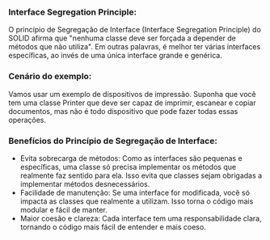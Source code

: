 ### Interface Segregation Principle:

O princípio de Segregação de Interface (Interface Segregation Principle) do SOLID afirma que "nenhuma classe deve ser forçada a depender de métodos que não utiliza". Em outras palavras, é melhor ter várias interfaces específicas, ao invés de uma única interface grande e genérica.


### Cenário do exemplo:

Vamos usar um exemplo de dispositivos de impressão. Suponha que você tem uma classe Printer que deve ser capaz de imprimir, escanear e copiar documentos, mas não é todo dispositivo que pode fazer todas essas operações.

### Benefícios do Princípio de Segregação de Interface:

- Evita sobrecarga de métodos: Como as interfaces são pequenas e específicas, uma classe só precisa implementar os métodos que realmente faz sentido para ela. Isso evita que classes sejam obrigadas a implementar métodos desnecessários.
- Facilidade de manutenção: Se uma interface for modificada, você só impacta as classes que realmente a utilizam. Isso torna o código mais modular e fácil de manter.
- Maior coesão e clareza: Cada interface tem uma responsabilidade clara, tornando o código mais fácil de entender e mais coeso.